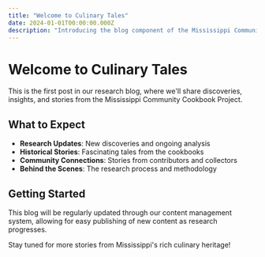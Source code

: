 ```yaml
---
title: "Welcome to Culinary Tales"
date: 2024-01-01T00:00:00.000Z
description: "Introducing the blog component of the Mississippi Community Cookbook Project"
---
```


# Welcome to Culinary Tales

This is the first post in our research blog, where we'll share discoveries, insights, and stories from the Mississippi Community Cookbook Project.

## What to Expect

- **Research Updates**: New discoveries and ongoing analysis
- **Historical Stories**: Fascinating tales from the cookbooks
- **Community Connections**: Stories from contributors and collectors
- **Behind the Scenes**: The research process and methodology

## Getting Started

This blog will be regularly updated through our content management system, allowing for easy publishing of new content as research progresses.

Stay tuned for more stories from Mississippi's rich culinary heritage!
